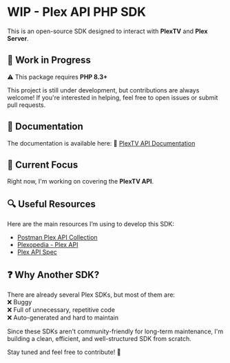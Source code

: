 # WIP - Plex API PHP SDK

This is an open-source SDK designed to interact with **PlexTV** and **Plex Server**.

## 🚧 Work in Progress

⚠️ This package requires **PHP 8.3+** 

This project is still under development, but contributions are always welcome! If you're interested in helping, feel free to open issues or submit pull requests.

## 📖 Documentation

The documentation is available here:
🔗 [PlexTV API Documentation](https://github.com/Hester60/plex-api-php/wiki/PlexTV)

## 🎯 Current Focus

Right now, I'm working on covering the **PlexTV API**.

## 🔍 Useful Resources

Here are the main resources I’m using to develop this SDK:
- [Postman Plex API Collection](https://www.postman.com/fyvekatz/m-c-s-public-workspace/overview)  
- [Plexopedia - Plex API](https://www.plexopedia.com/plex-media-server/api/)  
- [Plex API Spec](https://github.com/LukeHagar/plex-api-spec?tab=readme-ov-file)  

## ❓ Why Another SDK?

There are already several Plex SDKs, but most of them are:  
❌ Buggy  
❌ Full of unnecessary, repetitive code  
❌ Auto-generated and hard to maintain  

Since these SDKs aren't community-friendly for long-term maintenance, I'm building a clean, efficient, and well-structured SDK from scratch.  

Stay tuned and feel free to contribute! 🚀  

